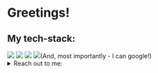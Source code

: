 # Greetings!
## My tech-stack:
  <img src="https://skillicons.dev/icons?i=python,js,bash,sqlite,postgres,redis,html,css,docker" />
  <img src="https://skillicons.dev/icons?i=linux,nix,arch,raspberrypi,git,github,gitlab" />
  <img src="https://skillicons.dev/icons?i=pycharm,neovim,obsidian" />
  <img src="https://skillicons.dev/icons?i=qt,django,react,bootstrap" />(And, most importantly - I can google!)

<details>
  <summary>Reach out to me:</summary>
  <b>Telegram:</b> <a href="https://getgentoo.t.me/">@getgentoo</a><br>
</details>


